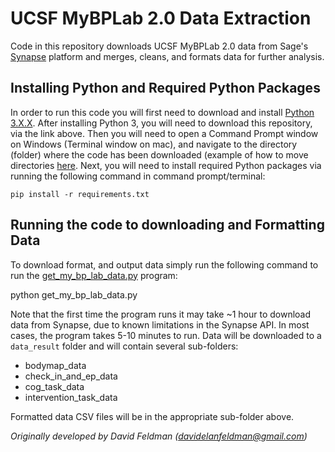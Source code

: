 # UCSF MyBPLab 2.0 Data Extraction
Code in this repository downloads UCSF MyBPLab 2.0 data from Sage's [Synapse](https://synapse.org) platform and merges, cleans, and formats data for further analysis. 

## Installing Python and Required Python Packages
In order to run this code you will first need to download and install [Python 3.X.X](https://www.python.org/downloads/). After installing Python 3, you will need to download this repository, via the link above. Then you will need to open a Command Prompt window on Windows (Terminal window on mac), and navigate to the directory (folder) where the code has been downloaded (example of how to move directories [here](https://www.youtube.com/watch?v=MBBWVgE0ewk). Next, you will need to install required Python packages via running the following command in command prompt/terminal:

    pip install -r requirements.txt

## Running the code to downloading and Formatting Data
To download format, and output data simply run the following command to run the [get_my_bp_lab_data.py](get_my_bp_lab_data.py) program:
   
   python get_my_bp_lab_data.py

Note that the first time the program runs it may take ~1 hour to download data from Synapse, due to known limitations in the Synapse API. In most cases, the program takes 5-10 minutes to run. Data will be downloaded to a ```data_result``` folder and will contain several sub-folders:
* bodymap_data
* check_in_and_ep_data
* cog_task_data
* intervention_task_data

Formatted data CSV files will be in the appropriate sub-folder above.

*Originally developed by David Feldman (davidelanfeldman@gmail.com)*


